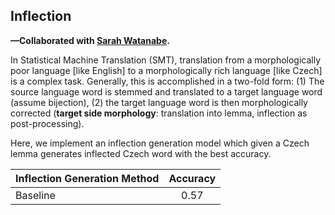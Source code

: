 ## Inflection

**—Collaborated with [Sarah Watanabe](https://github.com/swatana3).**

In Statistical Machine Translation (SMT), translation from a morphologically poor language [like English] to a morphologically rich language [like Czech] is a complex task. Generally, this is accomplished in a two-fold form: (1) The source language word is stemmed and translated to a target language word (assume bijection), (2) the target language word is then morphologically corrected (**target side morphology**: translation into lemma, inflection as post-processing).

Here, we implement an inflection generation model which given a Czech lemma generates inflected Czech word with the best accuracy.

| Inflection Generation Method |  Accuracy  |
| --------------- |:---------:|
| Baseline | 0.57  |
